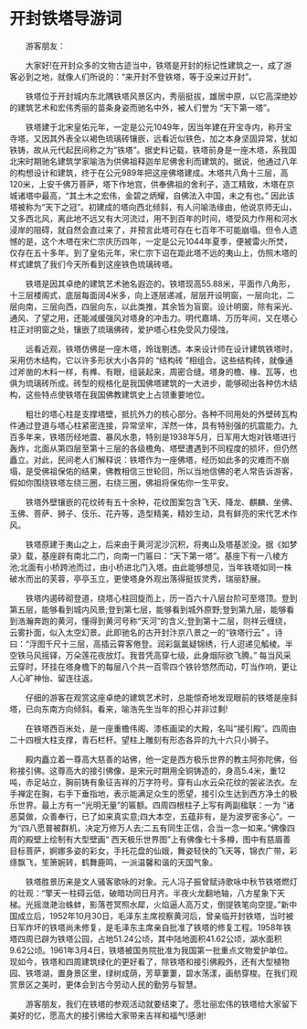 # 开封铁塔导游词
　　游客朋友：

　　大家好!在开封众多的文物古迹当中，铁塔是开封的标记性建筑之一，成了游客必到之地，就像人们所说的：“来开封不登铁塔，等于没来过开封”。

　　铁塔位于开封城内东北隅铁塔风景区内，秀丽挺拔，雄居中原，以它高深绝妙的建筑艺术和宏伟秀丽的苗条身姿而驰名中外，被人们誉为 “天下第一塔”。

　　铁塔建于北宋皇佑元年，一定是公元1049年，因当年建在开宝寺内，称开宝寺塔。又因其外表全以褐色琉璃砖镶嵌，远看近似铁色，加之本身坚固异常，犹如铁铸，故从元代起民间称之为“铁塔”。据史料记载，铁塔前身是一座木塔，系我国北宋时期驰名建筑学家喻浩为供佛祖释迦牟尼佛舍利而建筑的。据说，他通过八年的构想设计和建筑，终于在公元989年把这座佛塔建成。木塔共八角十三层，高120米，上安千佛万菩萨，塔下作地宫，供奉佛祖的舍利子，造工精致，木塔在京城诸塔中最高，“其土木之宏伟，金碧之炳耀，自佛法入中国，未之有也。” 因此该塔被称为“天下之冠”。初建成的塔向西北倾斜，有人问喻浩缘由，他说京师无山，又多西北风，离此地不远又有大河流过，用不到百年的时间，塔受风力作用和河水浸岸的阻碍，就自然会直过来了，并预言此塔可存在七百年不可能崩塌。但令人遗憾的是，这个木塔在宋仁宗庆历四年，一定是公元1044年夏季，便被雷火所焚，仅存在五十多年。到了皇佑元年，宋仁宗下诏在距此塔不远的夷山上，仿照木塔的样式建筑了我们今天所看到这座铁色琉璃砖塔。

　　铁塔是因其卓绝的建筑艺术驰名遐迩的。铁塔现高55.88米，平面作八角形，十三层楼阁式，底层每面阔4米多，向上逐层递减，层层开设明窗，一层向北，二层向南，三层向西，四层向东，以此类推，其余皆为盲窗。设计明窗，除有采光、通风、了望之用，还能减缓强风对塔身的冲击力。明代嘉靖、万历年间，又在塔心柱正对明窗之处，镶嵌了琉璃佛砖，爱护塔心柱免受风力侵蚀。

　　远看近观，铁塔仿佛是一座木塔，玲珑剔透。本来设计师在设计建筑铁塔时，采用仿木结构，它以许多形状大小各异的 “结构砖 ”相组合。这些结构砖，就像通过斧凿的木料一样，有榫、有眼，组装起来，周密合缝。塔身的檐、椽、瓦等，也俱为琉璃砖所成。砖型的规格化是我国佛塔建筑的一大进步，能够砌出各种仿木结构，这些特点使铁塔在我国佛教建筑史上占领重要地位。

　　粗壮的塔心柱是支撑塔壁，抵抗外力的核心部分。各种不同用处的外壁砖瓦构件通过登道与塔心柱紧密连接，异常坚牢，浑然一体，具有特别强的抗震能力。九百多年来，铁塔历经地震、暴风水患，特别是1938年5月，日军用大炮对铁塔进行轰炸，北面从第四层至第十三层的各级檐角、塔壁遭遇到不同程度的损坏，但仍然矗立。对此，民间老人们解释说：铁塔作为一座佛塔，经历如此多的灾难而不崩塌，是受佛祖保佑的结果，佛教相信三世轮回，所以当地信佛的老人常告诉游客，假如你围绕铁塔左绕三圈，右绕三圈，佛祖将保佑你一生平安。

　　铁塔外壁镶嵌的花纹砖有五十余种，花纹图案包含飞天、降龙、麒麟、坐佛、玉佛、菩萨、狮子、伎乐、花卉等，造型精美，精妙生动，具有鲜亮的宋代艺术作风。

　　铁塔原建于夷山之上，后来由于黄河泥沙沉积，将夷山及塔基淤没。据《如梦录》载，基座辟有南北二门，向南一门匾曰：“天下第一塔”。基座下有一八棱方池;北面有小桥跨池而过，由小桥进北门入塔。由此能够想见，当年铁塔如同一株破水而出的芙蓉，亭亭玉立，更使塔身外观出落得挺拔灵秀，瑞丽舒展。

　　铁塔内遏砖砌登道，绕塔心柱回旋而上，历一百六十八层台阶可至塔顶。登到第五层，能够看到城内风景;登到第七层，能够看到城外原野;登到第九层，能够看到浩瀚奔跑的黄河，懂得到黄河号称“天河”的含义;登到第十二层，则祥云缠绕，云雾扑面，似入太空幻景。此即驰名的古开封汴京八景之一的“铁塔行云” 。诗曰：“浮图千尺十三层，高插云霄客倦登。润彩氤氲疑锦绣，行人迢递见觚棱。半空铁马风摇铎，万朵莲花夜放灯。我昔凭高穿七级，此身烟际欲飞腾。” 每当风采云穿时，环挂在塔身檐下的每层八个共一百零四个铁铃悠然而动，叮当作响，更让人心旷神怡、留连往返。

　　仔细的游客在观赏这座卓绝的建筑艺术时，总能惊奇地发现眼前的铁塔是座斜塔，已向东南方向倾斜。看来，喻浩先生当年的担心并非过剩!

　　在铁塔西百米处，是一座重檐伟阁、漆栋画梁的大殿，名叫“接引殿”。四周由二十四根大柱支撑，青石栏杆。望柱上雕刻有形态各异的九十六只小狮子。

　　殿内矗立着一尊高大慈善的站佛，他一定是西方极乐世界的教主阿弥陀佛，俗称接引佛。这尊高大的接引佛像，是宋元时期用全铜铸造的，身高5.4米，重12吨，赤足站立，胸前铸有象征吉祥的万字符号。穿有山水云朵花纹的袈裟法衣。左手禅定在胸，右手下垂指地，表示能满足众生的愿望，接引众生达到西方净土的极乐世界。最上方有一“光明无量”的匾额。四周四根柱子上写有两副楹联：一为 “诸恶莫做，众善奉行，已了如来真实意;四大本空，五蕴非有，是为波罗密多心”。一为“四八愿普被群机，决定万修万人去;二五有同生正信，合当一念一如来。”佛像四周的殿壁上绘制有大型壁画“ 西天极乐世界图”上有佛像七十多樽，图中有慈眉善目标菩萨，婀娜多姿的彩女，手托花盘的仙娥，舞姿轻快的飞天等，锦衣广带，彩绦飘飞，笙箫婉转，鹤舞鹿鸣，一派温馨和谐的天国气象。

　　铁塔胜景历来是文人骚客歌咏的对象。元人冯子振曾赋诗歌咏中秋节铁塔燃灯的壮观：“擎天一柱碍云低，破暗功同日月齐。半夜火龙翻地轴，八方星象下天梯。光摇潋滟治蛛蚌，影落苍冥照水犀，火焰逼人高万丈，倒提铁笔向空提。”新中国成立后，1952年10月30日，毛泽东主席视察黄河后，曾亲临开封铁塔，当时被日军炸坏的铁塔尚未修复，是毛泽东主席亲自批准了铁塔的修复工程。1958年铁塔四周已辟为铁塔公园，占地51.24公顷，其中陆地面积41.62公顷，湖水面积9.62公顷。1961年3月4日，铁塔被国务院批准为我国第一批重点文物爱护单位。现如今，铁塔和四周建筑绿化的更好看了，除铁塔和接引佛殿外，还有大型植物园、铁塔湖，置身景区里，绿树成荫，芳草萋萋，碧水荡漾，画舫穿梭。在我们观赏景区之美时，更体会到古今劳动人民的勤劳与智慧。

　　游客朋友，我们在铁塔的参观活动就要结束了。愿壮丽宏伟的铁塔给大家留下美好的忆，愿高大的接引佛给大家带来吉祥和福气!感谢!